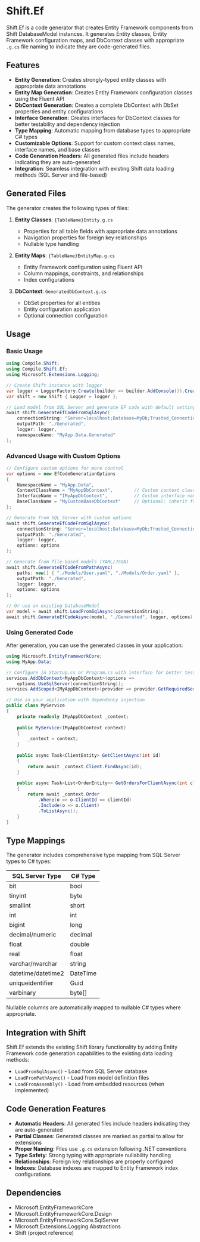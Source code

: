 # Shift.Ef

Shift.Ef is a code generator that creates Entity Framework components from Shift DatabaseModel instances. It generates Entity classes, Entity Framework configuration maps, and DbContext classes with appropriate `.g.cs` file naming to indicate they are code-generated files.

## Features

- **Entity Generation**: Creates strongly-typed entity classes with appropriate data annotations
- **Entity Map Generation**: Creates Entity Framework configuration classes using the Fluent API
- **DbContext Generation**: Creates a complete DbContext with DbSet properties and entity configurations
- **Interface Generation**: Creates interfaces for DbContext classes for better testability and dependency injection
- **Type Mapping**: Automatic mapping from database types to appropriate C# types
- **Customizable Options**: Support for custom context class names, interface names, and base classes
- **Code Generation Headers**: All generated files include headers indicating they are auto-generated
- **Integration**: Seamless integration with existing Shift data loading methods (SQL Server and file-based)

## Generated Files

The generator creates the following types of files:

1. **Entity Classes**: `{TableName}Entity.g.cs`
   - Properties for all table fields with appropriate data annotations
   - Navigation properties for foreign key relationships
   - Nullable type handling

2. **Entity Maps**: `{TableName}EntityMap.g.cs`
   - Entity Framework configuration using Fluent API
   - Column mappings, constraints, and relationships
   - Index configurations

3. **DbContext**: `GeneratedDbContext.g.cs`
   - DbSet properties for all entities
   - Entity configuration application
   - Optional connection configuration

## Usage

### Basic Usage

```csharp
using Compile.Shift;
using Compile.Shift.Ef;
using Microsoft.Extensions.Logging;

// Create Shift instance with logger
var logger = LoggerFactory.Create(builder => builder.AddConsole()).CreateLogger<Shift>();
var shift = new Shift { Logger = logger };

// Load model from SQL Server and generate EF code with default settings
await shift.GenerateEfCodeFromSqlAsync(
    connectionString: "Server=localhost;Database=MyDb;Trusted_Connection=true;",
    outputPath: "./Generated",
    logger: logger,
    namespaceName: "MyApp.Data.Generated"
);
```

### Advanced Usage with Custom Options

```csharp
// Configure custom options for more control
var options = new EfCodeGenerationOptions
{
    NamespaceName = "MyApp.Data",
    ContextClassName = "MyAppDbContext",        // Custom context class name
    InterfaceName = "IMyAppDbContext",          // Custom interface name
    BaseClassName = "MyCustomBaseDbContext"     // Optional: inherit from custom base class
};

// Generate from SQL Server with custom options
await shift.GenerateEfCodeFromSqlAsync(
    connectionString: "Server=localhost;Database=MyDb;Trusted_Connection=true;",
    outputPath: "./Generated",
    logger: logger,
    options: options
);

// Generate from file-based models (YAML/JSON)
await shift.GenerateEfCodeFromPathAsync(
    paths: new[] { "./Models/User.yaml", "./Models/Order.yaml" },
    outputPath: "./Generated",
    logger: logger,
    options: options
);

// Or use an existing DatabaseModel
var model = await shift.LoadFromSqlAsync(connectionString);
await shift.GenerateEfCodeAsync(model, "./Generated", logger, options);
```

### Using Generated Code

After generation, you can use the generated classes in your application:

```csharp
using Microsoft.EntityFrameworkCore;
using MyApp.Data;

// Configure in Startup.cs or Program.cs with interface for better testability
services.AddDbContext<MyAppDbContext>(options =>
    options.UseSqlServer(connectionString));
services.AddScoped<IMyAppDbContext>(provider => provider.GetRequiredService<MyAppDbContext>());

// Use in your application with dependency injection
public class MyService
{
    private readonly IMyAppDbContext _context;
    
    public MyService(IMyAppDbContext context)
    {
        _context = context;
    }
    
    public async Task<ClientEntity> GetClientAsync(int id)
    {
        return await _context.Client.FindAsync(id);
    }
    
    public async Task<List<OrderEntity>> GetOrdersForClientAsync(int clientId)
    {
        return await _context.Order
            .Where(o => o.ClientId == clientId)
            .Include(o => o.Client)
            .ToListAsync();
    }
}
```

## Type Mappings

The generator includes comprehensive type mapping from SQL Server types to C# types:

| SQL Server Type | C# Type |
|----------------|---------|
| bit | bool |
| tinyint | byte |
| smallint | short |
| int | int |
| bigint | long |
| decimal/numeric | decimal |
| float | double |
| real | float |
| varchar/nvarchar | string |
| datetime/datetime2 | DateTime |
| uniqueidentifier | Guid |
| varbinary | byte[] |

Nullable columns are automatically mapped to nullable C# types where appropriate.

## Integration with Shift

Shift.Ef extends the existing Shift library functionality by adding Entity Framework code generation capabilities to the existing data loading methods:

- `LoadFromSqlAsync()` - Load from SQL Server database
- `LoadFromPathAsync()` - Load from model definition files
- `LoadFromAssembly()` - Load from embedded resources (when implemented)

## Code Generation Features

- **Automatic Headers**: All generated files include headers indicating they are auto-generated
- **Partial Classes**: Generated classes are marked as partial to allow for extensions
- **Proper Naming**: Files use `.g.cs` extension following .NET conventions
- **Type Safety**: Strong typing with appropriate nullability handling
- **Relationships**: Foreign key relationships are properly configured
- **Indexes**: Database indexes are mapped to Entity Framework index configurations

## Dependencies

- Microsoft.EntityFrameworkCore
- Microsoft.EntityFrameworkCore.Design
- Microsoft.EntityFrameworkCore.SqlServer
- Microsoft.Extensions.Logging.Abstractions
- Shift (project reference)